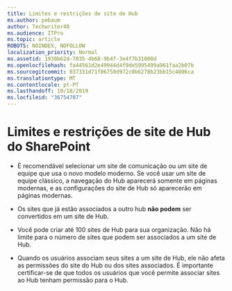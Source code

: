 ```yaml
---
title: Limites e restrições de site de Hub
ms.author: pebaum
author: Techwriter40
ms.audience: ITPro
ms.topic: article
ROBOTS: NOINDEX, NOFOLLOW
localization_priority: Normal
ms.assetid: 1930b62d-7035-4b68-9b4f-3e4f7b31000d
ms.openlocfilehash: fa44561d2e49944d4f9de5995499a961faa2b07b
ms.sourcegitcommit: 037331d71f06750d972c0b6278b23bb15c4806ca
ms.translationtype: MT
ms.contentlocale: pt-PT
ms.lasthandoff: 10/18/2019
ms.locfileid: "36754707"
---
```

# <a name="sharepoint-hub-site-limits-and-restrictions"></a>Limites e restrições de site de Hub do SharePoint

- É recomendável selecionar um site de comunicação ou um site de equipe que usa o novo modelo moderno. Se você usar um site de equipe clássico, a navegação do Hub aparecerá somente em páginas modernas, e as configurações do site de Hub só aparecerão em páginas modernas.

- Os sites que já estão associados a outro hub **não podem** ser convertidos em um site de Hub.

- Você pode criar até 100 sites de Hub para sua organização. Não há limite para o número de sites que podem ser associados a um site de Hub.

- Quando os usuários associam seus sites a um site de Hub, ele não afeta as permissões do site do Hub ou dos sites associados. É importante certificar-se de que todos os usuários que você permite associar sites ao Hub tenham permissão para o Hub.

